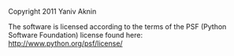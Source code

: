 Copyright 2011 Yaniv Aknin

The software is licensed according to the terms of the PSF (Python Software Foundation) license found here: http://www.python.org/psf/license/